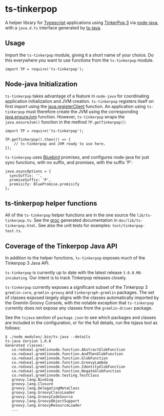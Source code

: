 # ts-tinkerpop

A helper library for [Typescript](http://www.typescriptlang.org/) applications using
[TinkerPop 3](http://www.tinkerpop.com/) via [node-java](https://github.com/joeferner/node-java),
with a `java.d.ts` interface generated by [ts-java](https://github.com/RedSeal-co/ts-java).

## Usage

Import the `ts-tinkerpop` module, giving it a short name of your choice. Do this everywhere
you want to use functions from the `ts-tinkerpop` module.

```
import TP = require('ts-tinkerpop');
```

## Node-java Initialization

`ts-tinkerpop` takes advantage of a feature in `node-java` for coordinating application initialization and JVM creation. `ts-tinkerpop` registers itself on first import using the [java.registerClient](https://github.com/joeferner/node-java#javaRegisterClient) function. An application using `ts-tinkerpop` must therefore create the JVM using the corresponding [java.ensureJvm](https://github.com/joeferner/node-java#javaEnsureJvm) function. However, `ts-tinkerpop` wraps the `java.ensureJvm()` function in the method `TP.getTinkerpop()`:

```
import TP = require('ts-tinkerpop');

TP.getTinkerpop().then(() => {
	// ts-tinkerpop and JVM ready to use here.
});
```

`ts-tinkerpop` uses [Bluebird](https://github.com/petkaantonov/bluebird) promises, and configures node-java for just sync functions, with no suffix, and promises, with the suffix 'P':

```
java.asyncOptions = {
  syncSuffix: '',
  promiseSuffix: 'P',
  promisify: BluePromise.promisify
};
```

## ts-tinkerpop helper functions

All of the `ts-tinkerpop` helper functions are in the one source file `lib/ts-tinkerpop.ts`. See the [groc](https://github.com/nevir/groc) generated documentation in `doc/lib/ts-tinkerpop.html`. See also the unit tests for examples: `test/tinkerpop-test.ts`.

## Coverage of the Tinkerpop Java API

In addition to the helper functions, `ts-tinkerpop` exposes much of the Tinkerpop 3 Java API.

`ts-tinkerpop` is currently up to date with the latest release `3.0.0.M8-incubating`. Our intent is to track Tinkerpop releases closely.

`ts-tinkerpop` currently exposes a significant subset of the Tinkerpop 3 `gremlin-core`, `gremlin-groovy` and `tinkergraph-gremlin` packages. The set of classes exposed largely aligns with the classes automatically imported by the Gremlin Groovy Console, with the notable exception that `ts-tinkerpop` currently does not expose any classes from the `gremlin-driver` package.

See the `tsjava` section of `package.json` to see which packages and classes are included in the configuration, or for the full details, run the tsjava tool as follows:

```
$ ./node_modules/.bin/ts-java --details
ts-java version 1.0.8
Generated classes:
   co.redseal.gremlinnode.function.AbstractGlobFunction
   co.redseal.gremlinnode.function.AndThenGlobFunction
   co.redseal.gremlinnode.function.GlobFunction
   co.redseal.gremlinnode.function.GroovyLambda
   co.redseal.gremlinnode.function.IdentityGlobFunction
   co.redseal.gremlinnode.function.NegateGlobFunction
   co.redseal.gremlinnode.testing.TestClass
   groovy.lang.Binding
   groovy.lang.Closure
   groovy.lang.DelegatingMetaClass
   groovy.lang.GroovyClassLoader
   groovy.lang.GroovyCodeSource
   groovy.lang.GroovyObjectSupport
   groovy.lang.GroovyResourceLoader
   ...
```
